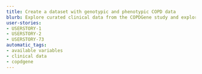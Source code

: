 ```yaml
---
title: Create a dataset with genotypic and phenotypic COPD data
blurb: Explore curated clinical data from the COPDGene study and explore available variables.
user-stories:
- USERSTORY-1
- USERSTORY-2
- USERSTORY-73
automatic_tags:
- available variables
- clinical data
- copdgene
---
```

